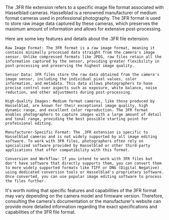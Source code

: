 The .3FR file extension refers to a specific image file format associated with Hasselblad cameras. Hasselblad is a renowned manufacturer of medium format cameras used in professional photography. The 3FR format is used to store raw image data captured by these cameras, which preserves the maximum amount of information and allows for extensive post-processing.

Here are some key features and details about the .3FR file extension:

    Raw Image Format: The 3FR format is a raw image format, meaning it contains minimally processed data straight from the camera's image sensor. Unlike compressed formats like JPEG, raw files retain all the information captured by the sensor, providing greater flexibility in post-processing and preserving the highest image quality.

    Sensor Data: 3FR files store the raw data obtained from the camera's image sensor, including the individual pixel values, color information, and metadata. This data allows photographers to have precise control over aspects such as exposure, white balance, noise reduction, and other adjustments during post-processing.

    High-Quality Images: Medium format cameras, like those produced by Hasselblad, are known for their exceptional image quality, high dynamic range, and excellent color reproduction. The 3FR format enables photographers to capture images with a large amount of detail and tonal range, providing the best possible starting point for professional editing.

    Manufacturer-Specific Format: The .3FR extension is specific to Hasselblad cameras and is not widely supported by all image editing software. To work with 3FR files, photographers often rely on specialized software provided by Hasselblad or other third-party applications that offer compatibility with this format.

    Conversion and Workflow: If you intend to work with 3FR files but don't have software that directly supports them, you can convert them to more widely supported formats like TIFF or DNG (Digital Negative) using dedicated conversion tools or Hasselblad's proprietary software. Once converted, you can use popular image editing software to process the files further.

It's worth noting that specific features and capabilities of the 3FR format may vary depending on the camera model and firmware version. Therefore, consulting the camera's documentation or the manufacturer's website can provide more detailed information regarding the exact specifications and capabilities of the 3FR file format.
